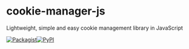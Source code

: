 
# cookie-manager-js
Lightweight, simple and easy cookie management library in JavaScript

[![Packagist](https://img.shields.io/packagist/l/doctrine/orm.svg)]()[![PyPI](https://img.shields.io/pypi/status/Django.svg)]()

